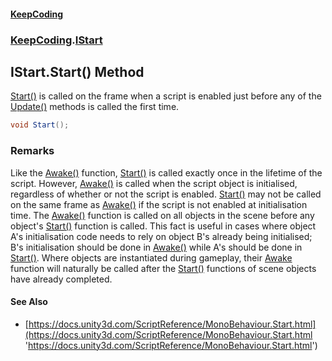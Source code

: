 #### [KeepCoding](index.md 'index')
### [KeepCoding](KeepCoding.md 'KeepCoding').[IStart](IStart.md 'KeepCoding.IStart')
## IStart.Start() Method
[Start()](IStart.Start().md 'KeepCoding.IStart.Start()') is called on the frame when a script is enabled just before any of the [Update()](IUpdate.Update().md 'KeepCoding.IUpdate.Update()') methods is called the first time.  
            
```csharp
void Start();
```
### Remarks
Like the [Awake()](IAwake.Awake().md 'KeepCoding.IAwake.Awake()') function, [Start()](IStart.Start().md 'KeepCoding.IStart.Start()') is called exactly once in the lifetime of the script. However, [Awake()](IAwake.Awake().md 'KeepCoding.IAwake.Awake()') is called when the script object is initialised, regardless of whether or not the script is enabled. [Start()](IStart.Start().md 'KeepCoding.IStart.Start()') may not be called on the same frame as [Awake()](IAwake.Awake().md 'KeepCoding.IAwake.Awake()') if the script is not enabled at initialisation time. The [Awake()](IAwake.Awake().md 'KeepCoding.IAwake.Awake()') function is called on all objects in the scene before any object's [Start()](IStart.Start().md 'KeepCoding.IStart.Start()') function is called. This fact is useful in cases where object A's initialisation code needs to rely on object B's already being initialised; B's initialisation should be done in [Awake()](IAwake.Awake().md 'KeepCoding.IAwake.Awake()') while A's should be done in [Start()](IStart.Start().md 'KeepCoding.IStart.Start()'). Where objects are instantiated during gameplay, their [Awake](https://docs.microsoft.com/en-us/dotnet/api/Awake 'Awake') function will naturally be called after the [Start()](IStart.Start().md 'KeepCoding.IStart.Start()') functions of scene objects have already completed.  
#### See Also
- [https://docs.unity3d.com/ScriptReference/MonoBehaviour.Start.html](https://docs.unity3d.com/ScriptReference/MonoBehaviour.Start.html 'https://docs.unity3d.com/ScriptReference/MonoBehaviour.Start.html')
